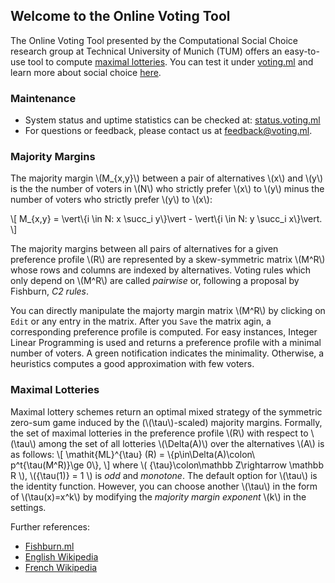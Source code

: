## Welcome to the Online Voting Tool

The Online Voting Tool presented by the Computational Social Choice research group at Technical University of Munich (TUM) offers an easy-to-use tool to compute [maximal lotteries](http://fishburn.ml/).
You can test it under [voting.ml](https://voting.ml) and learn more about social choice [here](http://dss.in.tum.de/14-research/research-projects/56-algorithmic-game-theory-and-computational-social-choice.html).

### Maintenance
* System status and uptime statistics can be checked at: [status.voting.ml](https://status.voting.ml/)
* For questions or feedback, please contact us at <feedback@voting.ml>.

### Majority Margins
The majority margin \\(M\_{x,y}\\) between a pair of alternatives \\(x\\) and \\(y\\) is the the number of voters in \\(N\\) who strictly prefer \\(x\\) to \\(y\\) minus the number of voters who strictly prefer \\(y\\) to \\(x\\):

\\[ M\_{x,y} = \vert\\{i \in N: x \succ\_i y\\}\vert - \vert\\{i \in N: y \succ\_i x\\}\vert.  \\]

The majority margins between all pairs of alternatives for a given preference profile \\(R\\) are represented by a skew-symmetric matrix \\(M^R\\) whose rows and columns are indexed by alternatives. Voting rules which only depend on \\(M^R\\) are called *pairwise* or, following a proposal by Fishburn, *C2 rules*.

You can directly manipulate the majorty margin matrix \\(M^R\\) by clicking on `Edit` or any entry in the matrix. After you `Save` the matrix agin, a corresponding preference profile is computed. For easy instances, Integer Linear Programming is used and returns a preference profile with a minimal number of voters. A green notification indicates the minimality. Otherwise, a heuristics computes a good approximation with few voters.

### Maximal Lotteries
Maximal lottery schemes return an optimal mixed strategy of the symmetric zero-sum game induced by the (\\(\tau\\)-scaled) majority margins. Formally, the set of maximal lotteries in the preference profile \\(R\\) with respect to \\(\tau\\) among the set of all lotteries \\(\Delta(A)\\) over the alternatives \\(A\\) is as follows:
\\[ \mathit{ML}^{\tau} (R) = \\{p\in\Delta(A)\colon\ p^t{\tau(M^R)}\ge 0\\}, \\]
where \\( {\tau}\colon\mathbb Z\rightarrow \mathbb R \\), \\({\tau(1)} = 1 \\) is *odd* and *monotone*. The default option for \\(\tau\\) is the identity function. However, you can choose another \\(\tau\\) in the form of \\(\tau(x)=x^k\\) by modifying the *majority margin exponent* \\(k\\) in the settings.

Further references:

* [Fishburn.ml](http://fishburn.ml/)
* [English Wikipedia](https://en.wikipedia.org/wiki/Maximal_lotteries)
* [French Wikipedia](https://fr.wikipedia.org/wiki/Scrutin_de_Condorcet_randomisé)

<!---
### Other voting rules
* Borda
* Nanson
* Baldwin
* Black
* MaxiMin
* Tideman
* Plurality
* Plurality with Runoff
* Instant-Runoff
* Anti-Plurality
* Bucklin
* Coombs
* Copeland
* Uncovered Set
* Essential Set
* Bipartisan Set
* Kemeny
* Schulze
* Ranked Pairs
* Condorcet
* Pareto

### Software and tools used in the project
* Angular
* Node
* jsLPSolver
* WinWheel
* Cloudflare

Whenever you commit to this repository, GitHub Pages will run [Jekyll](https://jekyllrb.com/) to rebuild the pages in your site, from the content in your Markdown files.

### Markdown

Markdown is a lightweight and easy-to-use syntax for styling your writing. It includes conventions for

```markdown
Syntax highlighted code block

# Header 1
## Header 2
### Header 3

- Bulleted
- List

1. Numbered
2. List

**Bold** and _Italic_ and `Code` text

[Link](url) and ![Image](src)
```

For more details see [GitHub Flavored Markdown](https://guides.github.com/features/mastering-markdown/).

### Jekyll Themes

Your Pages site will use the layout and styles from the Jekyll theme you have selected in your [repository settings](https://github.com/VotingTool/VotingTool.github.io/settings). The name of this theme is saved in the Jekyll `_config.yml` configuration file.

### Support or Contact

Having trouble with Pages? Check out our [documentation](https://help.github.com/categories/github-pages-basics/) or [contact support](https://github.com/contact) and we’ll help you sort it out.
-->
